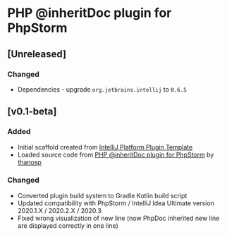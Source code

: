 <!-- Keep a Changelog guide -> https://keepachangelog.com -->

# PHP @inheritDoc plugin for PhpStorm

## [Unreleased]
### Changed
- Dependencies - upgrade `org.jetbrains.intellij` to `0.6.5`

## [v0.1-beta]
### Added
- Initial scaffold created from [IntelliJ Platform Plugin Template](https://github.com/JetBrains/intellij-platform-plugin-template)
- Loaded source code from [PHP @inheritDoc plugin for PhpStorm](https://github.com/thanosp/phpstorm-inheritdoc) by [thanosp](https://github.com/thanosp)

### Changed
- Converted plugin build system to Gradle Kotlin build script
- Updated compatibility with PhpStorm / IntelliJ Idea Ultimate version 2020.1.X / 2020.2.X / 2020.3
- Fixed wrong visualization of new line (now PhpDoc inherited new line are displayed correctly in one line)
